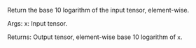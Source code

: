Return the base 10 logarithm of the input tensor, element-wise.

Args:
    x: Input tensor.

Returns:
    Output tensor, element-wise base 10 logarithm of `x`.
